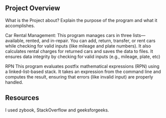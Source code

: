## Project Overview
What is the Project about? Explain the purpose of the program and what it accomplishes.

Car Rental Management: This program manages cars in three lists—available, rented, and in-repair. You can add, return, transfer, or rent cars while checking for valid inputs (like mileage and plate numbers). It also calculates rental charges for returned cars and saves the data to files. It ensures data integrity by checking for valid inputs (e.g., mileage, plate, etc) 

RPN This program evaluates postfix mathematical expressions (RPN) using a linked-list-based stack. It takes an expression from the command line and computes the result, ensuring that errors (like invalid input) are properly handled.


## Resources 
I used zybook, StackOverflow and geeksforgeeks.
